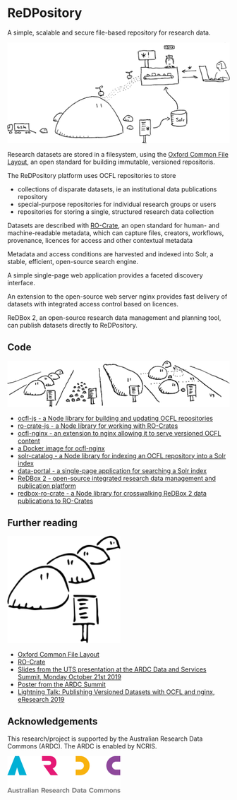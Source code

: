 # ReDPository

A simple, scalable and secure file-based repository for research data.

<img src="images/nginx_solr.png" width="1024" alt="A cartoon representing an ocfl dataset being indexed in solr and served via nginx to an end user" />

Research datasets are stored in a filesystem, using the [Oxford Common File Layout](https://ocfl.io/), an open standard for building immutable, versioned repositoris.

The ReDPository platform uses OCFL repositories to store

* collections of disparate datasets, ie an institutional data publications repository
* special-purpose repositories for individual research groups or users
* repositories for storing a single, structured research data collection

Datasets are described with [RO-Crate](https://researchobject.github.io/ro-crate/), an open standard for human- and machine-readable metadata, which can capture files, creators, workflows, provenance, licences for access and other contextual metadata

Metadata and access conditions are harvested and indexed into Solr, a stable, efficient, open-source search engine.

A simple single-page web application provides a faceted discovery interface.

An extension to the open-source web server nginx provides fast delivery of datasets with integrated access control based on licences.

ReDBox 2, an open-source research data management and planning tool, can publish datasets directly to ReDPository.

## Code

<img src="images/ocfl.png" width="1024" alt="A cartoon representing an ocfl repository as a set of pens containing lumpy datasets with signs containing metadata" />


* [ocfl-js - a Node library for building and updating OCFL repositories](https://github.com/UTS-eResearch/ocfl-js)
* [ro-crate-js - a Node library for working with RO-Crates](https://github.com/UTS-eResearch/ro-crate-js)
* [ocfl-nginx - an extension to nginx allowing it to serve versioned OCFL content](https://github.com/UTS-eResearch/ocfl-nginx)
* [a Docker image for ocfl-nginx](https://cloud.docker.com/u/mikelynch/repository/docker/mikelynch/nginx-ocfl)
* [solr-catalog - a Node library for indexing an OCFL repository into a Solr index](https://code.research.uts.edu.au/eresearch/solr-catalog)
* [data-portal - a single-page application for searching a Solr index](https://code.research.uts.edu.au/eresearch/data-portal)
* [ReDBox 2 - open-source integrated research data management and publication platform](https://github.com/redbox-mint/redbox-portal)
* [redbox-ro-crate - a Node library for crosswalking ReDBox 2 data publications to RO-Crates](https://code.research.uts.edu.au/960700/datacrate)



## Further reading

<img src="images/ro-crate.png" width="256" alt="A cartoon representing a single dataset described by a small sign with metadata" />

* [Oxford Common File Layout](https://ocfl.io/)
* [RO-Crate](https://researchobject.github.io/ro-crate/)
* [Slides from the UTS presentation at the ARDC Data and Services Summit, Monday October 21st 2019](docs/ARDC_Summit_20191021_UTS.pptx)
* [Poster from the ARDC Summit](docs/ARDC_Summit_20191021_UTS_poster.pdf)
* [Lightning Talk: Publishing Versioned Datasets with OCFL and nginx, eResearch 2019](docs/eResearch2019_lighting_ocfl_nginx.pptx)


## Acknowledgements

This research/project is supported by the Australian Research Data Commons (ARDC). The ARDC is enabled by NCRIS.

<img src="images/ARDC_logo.png" width="256" alt="ARDC logo included with HTML" />
